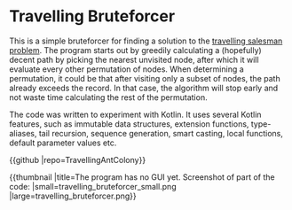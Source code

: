 # Travelling Bruteforcer

This is a simple bruteforcer for finding a solution to the [travelling salesman problem](https://en.wikipedia.org/wiki/Travelling_salesman_problem). The program starts out by greedily calculating a (hopefully) decent path by picking the nearest unvisited node, after which it will evaluate every other permutation of nodes. When determining a permutation, it could be that after visiting only a subset of nodes, the path already exceeds the record. In that case, the algorithm will stop early and not waste time calculating the rest of the permutation.

The code was written to experiment with Kotlin. It uses several Kotlin features, such as immutable data structures, extension functions, type-aliases, tail recursion, sequence generation, smart casting, local functions, default parameter values etc.

{{github |repo=TravellingAntColony}}


{{thumbnail |title=The program has no GUI yet. Screenshot of part of the code: |small=travelling_bruteforcer_small.png |large=travelling_bruteforcer.png}}
